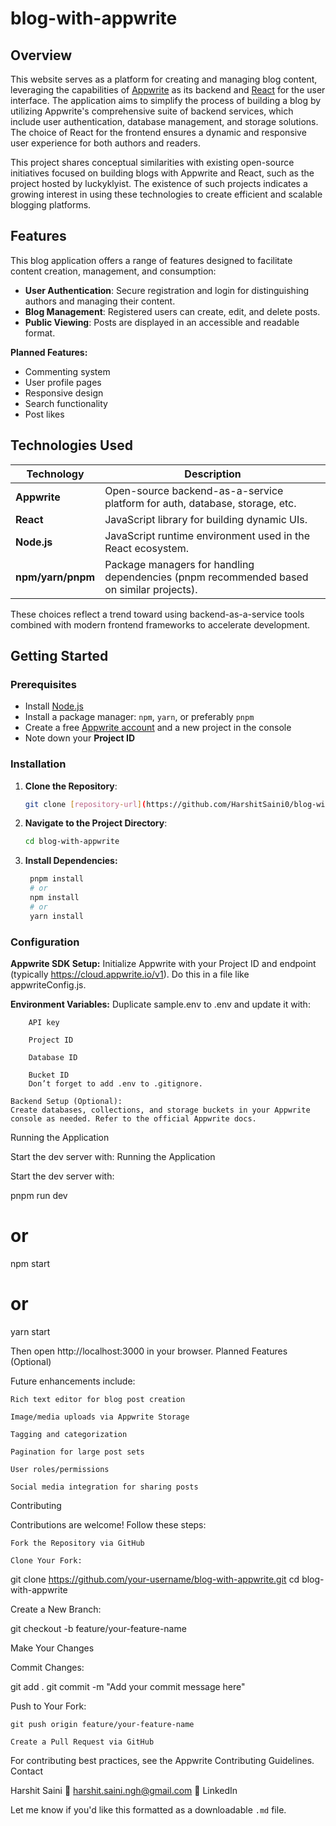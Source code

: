 # blog-with-appwrite

## Overview

This website serves as a platform for creating and managing blog content, leveraging the capabilities of [Appwrite](https://appwrite.io) as its backend and [React](https://react.dev/) for the user interface. The application aims to simplify the process of building a blog by utilizing Appwrite's comprehensive suite of backend services, which include user authentication, database management, and storage solutions. The choice of React for the frontend ensures a dynamic and responsive user experience for both authors and readers.

This project shares conceptual similarities with existing open-source initiatives focused on building blogs with Appwrite and React, such as the project hosted by luckyklyist. The existence of such projects indicates a growing interest in using these technologies to create efficient and scalable blogging platforms.

## Features

This blog application offers a range of features designed to facilitate content creation, management, and consumption:

- **User Authentication**: Secure registration and login for distinguishing authors and managing their content.
- **Blog Management**: Registered users can create, edit, and delete posts.
- **Public Viewing**: Posts are displayed in an accessible and readable format.

**Planned Features:**

- Commenting system
- User profile pages
- Responsive design
- Search functionality
- Post likes

## Technologies Used

| Technology       | Description                                                                                  |
|------------------|----------------------------------------------------------------------------------------------|
| **Appwrite**     | Open-source backend-as-a-service platform for auth, database, storage, etc.                 |
| **React**        | JavaScript library for building dynamic UIs.                                                 |
| **Node.js**      | JavaScript runtime environment used in the React ecosystem.                                  |
| **npm/yarn/pnpm**| Package managers for handling dependencies (pnpm recommended based on similar projects).     |

These choices reflect a trend toward using backend-as-a-service tools combined with modern frontend frameworks to accelerate development.

## Getting Started

### Prerequisites

- Install [Node.js](https://nodejs.org/)
- Install a package manager: `npm`, `yarn`, or preferably `pnpm`
- Create a free [Appwrite account](https://appwrite.io/) and a new project in the console
- Note down your **Project ID**

### Installation

1. **Clone the Repository**:
   ```bash
   git clone [repository-url](https://github.com/HarshitSaini0/blog-with-appwrite)
   ```

2. **Navigate to the Project Directory**:
   ```bash
   cd blog-with-appwrite
    ```
3. **Install Dependencies:**
   ```bash
    pnpm install
    # or
    npm install
    # or
    yarn install
   ```
### Configuration
**Appwrite SDK Setup:**
Initialize Appwrite with your Project ID and endpoint (typically https://cloud.appwrite.io/v1). Do this in a file like appwriteConfig.js.

  **Environment Variables:**
  Duplicate sample.env to .env and update it with:

        API key

        Project ID

        Database ID

        Bucket ID
        Don’t forget to add .env to .gitignore.

    Backend Setup (Optional):
    Create databases, collections, and storage buckets in your Appwrite console as needed. Refer to the official Appwrite docs.

Running the Application

Start the dev server with:
Running the Application

Start the dev server with:

pnpm run dev
# or
npm start
# or
yarn start

Then open http://localhost:3000 in your browser.
Planned Features (Optional)

Future enhancements include:

    Rich text editor for blog post creation

    Image/media uploads via Appwrite Storage

    Tagging and categorization

    Pagination for large post sets

    User roles/permissions

    Social media integration for sharing posts

Contributing

Contributions are welcome! Follow these steps:

    Fork the Repository via GitHub

    Clone Your Fork:

git clone https://github.com/your-username/blog-with-appwrite.git
cd blog-with-appwrite

Create a New Branch:

git checkout -b feature/your-feature-name

Make Your Changes

Commit Changes:

git add .
git commit -m "Add your commit message here"

Push to Your Fork:

    git push origin feature/your-feature-name

    Create a Pull Request via GitHub

For contributing best practices, see the Appwrite Contributing Guidelines.
Contact

Harshit Saini
📧 harshit.saini.ngh@gmail.com
🔗 LinkedIn


Let me know if you'd like this formatted as a downloadable `.md` file.

